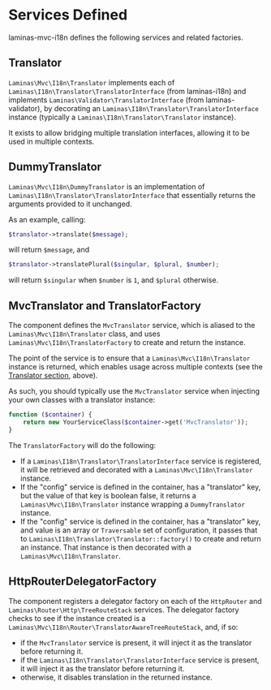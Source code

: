 # Services Defined

laminas-mvc-i18n defines the following services and related factories.

## Translator

`Laminas\Mvc\I18n\Translator` implements each of
`Laminas\I18n\Translator\TranslatorInterface` (from
laminas-i18n) and implements `Laminas\Validator\TranslatorInterface` (from
laminas-validator), by decorating an `Laminas\I18n\Translator\TranslatorInterface`
instance (typically a `Laminas\I18n\Translator\Translator` instance).

It exists to allow bridging multiple translation interfaces, allowing it to be
used in multiple contexts.

## DummyTranslator

`Laminas\Mvc\I18n\DummyTranslator` is an implementation of
`Laminas\I18n\Translator\TranslatorInterface` that essentially returns the
arguments provided to it unchanged.

As an example, calling:

```php
$translator->translate($message);
```

will return `$message`, and 

```php
$translator->translatePlural($singular, $plural, $number);
```

will return `$singular` when `$number` is `1`, and `$plural` otherwise.

## MvcTranslator and TranslatorFactory

The component defines the `MvcTranslator` service, which is aliased to the
`Laminas\Mvc\I18n\Translator` class, and uses `Laminas\Mvc\I18n\TranslatorFactory` to
create and return the instance.

The point of the service is to ensure that a `Laminas\Mvc\I18n\Translator` instance
is returned, which enables usage across multiple contexts (see the [Translator
section](#translator), above).

As such, you should typically use the `MvcTranslator` service when injecting
your own classes with a translator instance:

```php
function ($container) {
    return new YourServiceClass($container->get('MvcTranslator'));
}
```

The `TranslatorFactory` will do the following:

- If a `Laminas\I18n\Translator\TranslatorInterface` service is registered, it will
  be retrieved and decorated with a `Laminas\Mvc\I18n\Translator` instance.
- If the "config" service is defined in the container, has a "translator" key,
  but the value of that key is boolean false, it returns a
  `Laminas\Mvc\I18n\Translator` instance wrapping a `DummyTranslator` instance.
- If the "config" service is defined in the container, has a "translator" key,
  and value is an array or `Traversable` set of configuration, it passes that to
  `Laminas\I18n\Translator\Translator::factory()` to create and return an instance.
  That instance is then decorated with a `Laminas\Mvc\I18n\Translator`.

## HttpRouterDelegatorFactory

The component registers a delegator factory on each of the `HttpRouter` and
`Laminas\Router\Http\TreeRouteStack` services. The delegator factory checks to see
if the instance created is a `Laminas\Mvc\I18n\Router\TranslatorAwareTreeRouteStack`,
and, if so:

- if the `MvcTranslator` service is present, it will inject it as the translator
  before returning it.
- if the `Laminas\I18n\Translator\TranslatorInterface` service is present, it will
  inject it as the translator before returning it.
- otherwise, it disables translation in the returned instance.
